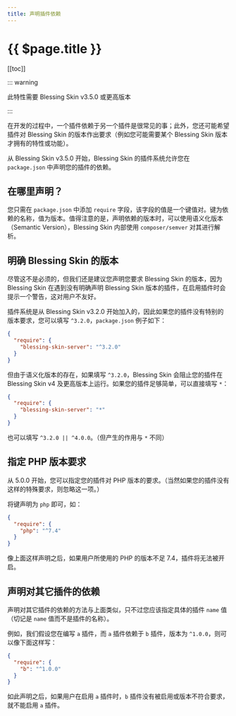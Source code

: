 ```yaml
---
title: 声明插件依赖
---
```


# {{ $page.title }}

[[toc]]

::: warning

此特性需要 Blessing Skin v3.5.0 或更高版本

:::

在开发的过程中，一个插件依赖于另一个插件是很常见的事；此外，您还可能希望插件对 Blessing Skin 的版本作出要求（例如您可能需要某个 Blessing Skin 版本才拥有的特性或功能）。

从 Blessing Skin v3.5.0 开始，Blessing Skin 的插件系统允许您在 `package.json` 中声明您的插件的依赖。

## 在哪里声明？

您只需在 `package.json` 中添加 `require` 字段，该字段的值是一个键值对。键为依赖的名称，值为版本。值得注意的是，声明依赖的版本时，可以使用语义化版本（Semantic Version），Blessing Skin 内部使用 `composer/semver` 对其进行解析。

## 明确 Blessing Skin 的版本

尽管这不是必须的，但我们还是建议您声明您要求 Blessing Skin 的版本，因为 Blessing Skin 在遇到没有明确声明 Blessing Skin 版本的插件，在启用插件时会提示一个警告，这对用户不友好。

插件系统是从 Blessing Skin v3.2.0 开始加入的，因此如果您的插件没有特别的版本要求，您可以填写 `^3.2.0`，`package.json`  例子如下：

```json
{
  "require": {
    "blessing-skin-server": "^3.2.0"
  }
}
```

但由于语义化版本的存在，如果填写 `^3.2.0`，Blessing Skin 会阻止您的插件在 Blessing Skin v4 及更高版本上运行。如果您的插件足够简单，可以直接填写 `*`：

```json
{
  "require": {
    "blessing-skin-server": "*"
  }
}
```

也可以填写 `^3.2.0 || ^4.0.0`。（但产生的作用与 `*` 不同）

## 指定 PHP 版本要求

从 5.0.0 开始，您可以指定您的插件对 PHP 版本的要求。（当然如果您的插件没有这样的特殊要求，则忽略这一项。）

将键声明为 `php` 即可，如：

```json
{
  "require": {
    "php": "^7.4"
  }
}
```

像上面这样声明之后，如果用户所使用的 PHP 的版本不足 7.4，插件将无法被开启。

## 声明对其它插件的依赖

声明对其它插件的依赖的方法与上面类似，只不过您应该指定具体的插件 `name` 值（切记是 `name` 值而不是插件的名称）。

例如，我们假设您在编写 `a` 插件，而 `a` 插件依赖于 `b` 插件，版本为 `^1.0.0`，则可以像下面这样写：

```json
{
  "require": {
    "b": "^1.0.0"
  }
}
```

如此声明之后，如果用户在启用 `a` 插件时，`b` 插件没有被启用或版本不符合要求，就不能启用 `a` 插件。
